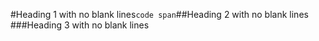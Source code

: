 #Heading 1 with no blank lines`code
 span`##Heading 2 with no blank lines
  ###Heading 3 with no blank lines
